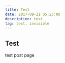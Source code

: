 ```yaml
---
title: Test
date: 2017-09-21 05:23:00
description: test
tag: test, invisible
---
```

## Test
test post page
